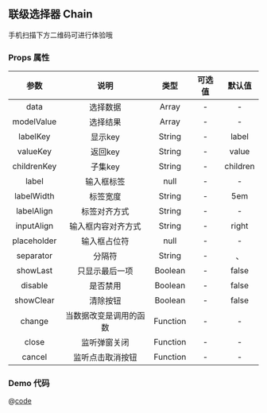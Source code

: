 ## 联级选择器 Chain

手机扫描下方二维码可进行体验哦
<qr-code path="form/chain"/>

<ShowPage path="form/chain"/>

### Props 属性
| 参数 | 说明 | 类型 | 可选值 | 默认值 |
| :----: | :----: | :----: | :----: | :----: |
| data | 选择数据 | Array | - | - |
| modelValue | 选择结果 | Array | - | - |
| labelKey | 显示key | String | - | label |
| valueKey | 返回key | String | - | value |
| childrenKey | 子集key | String | - | children |
| label | 输入框标签 | null | - | - |
| labelWidth | 标签宽度 | String | - | 5em |
| labelAlign | 标签对齐方式 | String | - | - |
| inputAlign | 输入框内容对齐方式 | String | - | right |
| placeholder | 输入框占位符 | null | - | - |
| separator | 分隔符 | String | - | 、 |
| showLast | 只显示最后一项 | Boolean | - | false |
| disable | 是否禁用 | Boolean | - | false |
| showClear | 清除按钮 | Boolean | - | false |
| change | 当数据改变是调用的函数 | Function | - | - |
| close | 监听弹窗关闭 | Function | - | - |
| cancel | 监听点击取消按钮 | Function | - | - |


### Demo 代码
@[code](../../../src/views/form/chain.vue)